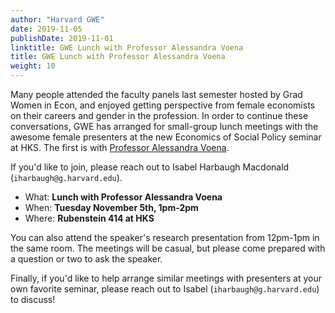 ```yaml
---
author: "Harvard GWE"
date: 2019-11-05
publishDate: 2019-11-01
linktitle: GWE Lunch with Professor Alessandra Voena
title: GWE Lunch with Professor Alessandra Voena
weight: 10
---
```


Many people attended the faculty panels last semester hosted by Grad Women in Econ, and enjoyed getting perspective from female economists on their careers and gender in the profession. In order to continue these conversations, GWE has arranged for small-group lunch meetings with the awesome female presenters at the new Economics of Social Policy seminar at HKS. The first is with [Professor Alessandra Voena](https://sites.google.com/site/alevoena/).

If you'd like to join, please reach out to Isabel Harbaugh Macdonald (`iharbaugh@g.harvard.edu`). 

- What: **Lunch with Professor Alessandra Voena**
- When: **Tuesday November 5th, 1pm-2pm**
- Where: **Rubenstein 414 at HKS**

You can also attend the speaker's research presentation from 12pm-1pm in the same room. The meetings will be casual, but please come prepared with a question or two to ask the speaker.

Finally, if you'd like to help arrange similar meetings with presenters at your own favorite seminar, please reach out to Isabel (`iharbaugh@g.harvard.edu`) to discuss!